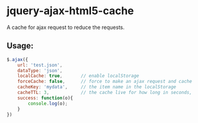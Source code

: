 jquery-ajax-html5-cache
=======================

A cache for ajax request to reduce the requests.

Usage:
---------

``` js
$.ajax({
	url: 'test.json',
	dataType: 'json',
	localCache: true, 		// enable localStorage
	forceCache: false, 		// force to make an ajax request and cache it
	cacheKey: 'mydata', 	// the item name in the localStorage
	cacheTTL: 3, 			// the cache live for how long in seconds, default is 60 sec
	success: function(o){
		console.log(o);
	}
})
```

